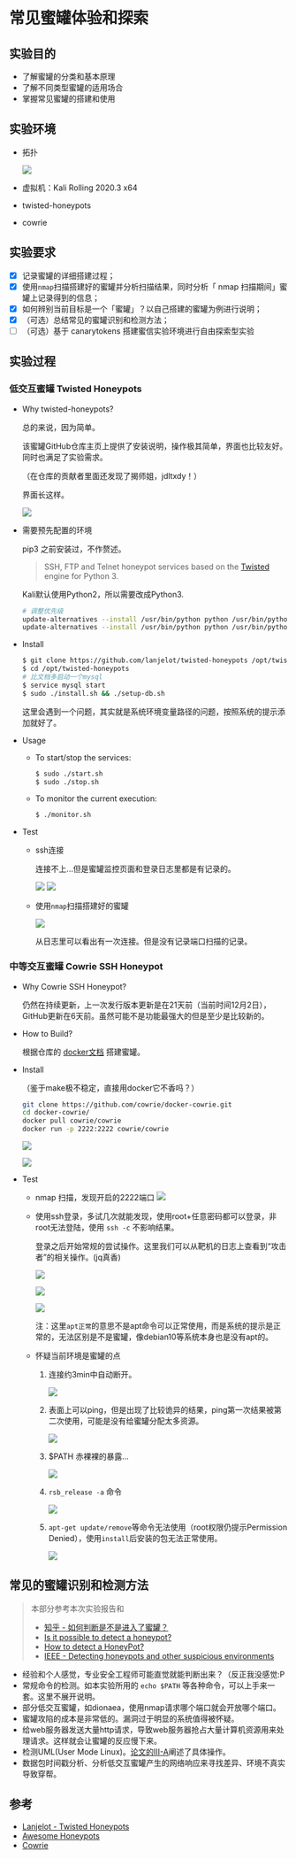 # 常见蜜罐体验和探索

## 实验目的

- 了解蜜罐的分类和基本原理
- 了解不同类型蜜罐的适用场合
- 掌握常见蜜罐的搭建和使用

## 实验环境
- 拓扑

  ![](imgs/18.png)

- 虚拟机：Kali Rolling 2020.3 x64
- twisted-honeypots
- cowrie

## 实验要求

- [x] 记录蜜罐的详细搭建过程；
- [x] 使用`nmap`扫描搭建好的蜜罐并分析扫描结果，同时分析「 nmap 扫描期间」蜜罐上记录得到的信息；
- [x] 如何辨别当前目标是一个「蜜罐」？以自己搭建的蜜罐为例进行说明；
- [x] （可选）总结常见的蜜罐识别和检测方法；
- [ ] （可选）基于 canarytokens 搭建蜜信实验环境进行自由探索型实验

## 实验过程

### 低交互蜜罐 Twisted Honeypots
- Why twisted-honeypots?

    总的来说，因为简单。

    该蜜罐GitHub仓库主页上提供了安装说明，操作极其简单，界面也比较友好。同时也满足了实验需求。

    （在仓库的贡献者里面还发现了揭师姐，jdltxdy！）

    界面长这样。

    ![](imgs/1.png)

    

- 需要预先配置的环境

    pip3 之前安装过，不作赘述。

    > SSH, FTP and Telnet honeypot services based on the [Twisted](http://twistedmatrix.com/) engine for Python 3.

    Kali默认使用Python2，所以需要改成Python3.

    ```bash
    # 调整优先级
    update-alternatives --install /usr/bin/python python /usr/bin/python2 1
    update-alternatives --install /usr/bin/python python /usr/bin/python3 2
    ```



- Install

    ```bash
    $ git clone https://github.com/lanjelot/twisted-honeypots /opt/twisted-honeypots
    $ cd /opt/twisted-honeypots
    # 比文档多启动一个mysql
    $ service mysql start
    $ sudo ./install.sh && ./setup-db.sh
    ```

    这里会遇到一个问题，其实就是系统环境变量路径的问题，按照系统的提示添加就好了。

- Usage

  - To start/stop the services:

    ```bash
    $ sudo ./start.sh
    $ sudo ./stop.sh
    ```


  - To monitor the current execution:

    ```bash
    $ ./monitor.sh
    ```

  
- Test
  - ssh连接

    连接不上...但是蜜罐监控页面和登录日志里都是有记录的。

    ![](imgs/2.png)
    ![](imgs/3.png)

    
    
  - 使用`nmap`扫描搭建好的蜜罐

    ![](imgs/4.png)

    从日志里可以看出有一次连接。但是没有记录端口扫描的记录。

### 中等交互蜜罐  Cowrie SSH Honeypot

- Why Cowrie SSH Honeypot?
  
  仍然在持续更新，上一次发行版本更新是在21天前（当前时间12月2日），GitHub更新在6天前。虽然可能不是功能最强大的但是至少是比较新的。
- How to Build?
  
  根据仓库的 [docker文档](https://github.com/cowrie/cowrie) 搭建蜜罐。

- Install
  
  （鉴于make极不稳定，直接用docker它不香吗？）
  
    ```bash 
    git clone https://github.com/cowrie/docker-cowrie.git
    cd docker-cowrie/   
    docker pull cowrie/cowrie
    docker run -p 2222:2222 cowrie/cowrie
    ``` 

    ![](imgs/5.png)

    ![](imgs/6.png)

- Test
  - nmap 扫描，发现开启的2222端口
  ![](imgs/7.png)
  - 使用ssh登录，多试几次就能发现，使用root+任意密码都可以登录，非root无法登陆，使用 `ssh -c` 不影响结果。

    登录之后开始常规的尝试操作。这里我们可以从靶机的日志上查看到“攻击者”的相关操作。(jq真香)


    ![](imgs/8.png)

    ![](imgs/9.png)

    ![](imgs/11.png)

    注：这里`apt正常`的意思不是apt命令可以正常使用，而是系统的提示是正常的，无法区别是不是蜜罐，像debian10等系统本身也是没有apt的。

  - 怀疑当前环境是蜜罐的点

    1. 连接约3min中自动断开。

        ![](imgs/12.png)

    2. 表面上可以ping，但是出现了比较诡异的结果，ping第一次结果被第二次使用，可能是没有给蜜罐分配太多资源。

        ![](imgs/13.png)

    3. $PATH 赤裸裸的暴露...
   
        ![](imgs/14.png)

    4. `rsb_release -a` 命令

        ![](imgs/17.png)

    5. `apt-get update/remove`等命令无法使用（root权限仍提示Permission Denied），使用`install`后安装的包无法正常使用。

        ![](imgs/16.png)

## 常见的蜜罐识别和检测方法

> 本部分参考本次实验报告和 
> - [知乎 - 如何判断是不是进入了蜜罐？](https://www.zhihu.com/question/31213254/answer/137153019)
> - [Is it possible to detect a honeypot?](https://security.stackexchange.com/questions/90642/is-it-possible-to-detect-a-honeypot)
> - [How to detect a HoneyPot?](https://www.ethicalhacker.net/forums/topic/how-to-detect-a-honeypot/)
> - [IEEE - Detecting honeypots and other suspicious environments](https://www.ei.ruhr-uni-bochum.de/media/emma/veroeffentlichungen/2012/08/07/Honeypots-IEEE05.pdf)
>  


- 经验和个人感觉，专业安全工程师可能直觉就能判断出来？（反正我没感觉:P
- 常规命令的检测。如本实验所用的 `echo $PATH` 等各种命令，可以上手来一套。这里不展开说明。
- 部分低交互蜜罐，如dionaea，使用nmap请求哪个端口就会开放哪个端口。
- 蜜罐攻陷的成本是非常低的。漏洞过于明显的系统值得被怀疑。
- 给web服务器发送大量http请求，导致web服务器抢占大量计算机资源用来处理请求。这样就会让蜜罐的反应慢下来。
- 检测UML(User Mode Linux)。[论文的III-A](https://www.ei.ruhr-uni-bochum.de/media/emma/veroeffentlichungen/2012/08/07/Honeypots-IEEE05.pdf)阐述了具体操作。
- 数据包时间戳分析、分析低交互蜜罐产生的网络响应来寻找差异、环境不真实导致穿帮。

<!--话说我要是不取消注释是不是就不会有人看这部分了 

## 未解决
- 问题：
为什么twisted-honeypots ssh无法连接

- 尝试解决

  Google没找到解决方案。
  
  ~~好奇心驱使下~~（主要是闲的）定位到了相关代码，是twisted的部分报错。找到了twisted的源码但是感觉有点奇怪。
```python
# 报错的代码
def buildProtocol(self, addr):
        """
        Create an instance of the server side of the SSH protocol.

        @type addr: L{twisted.internet.interfaces.IAddress} provider
        @param addr: The address at which the server will listen.

        @rtype: L{twisted.conch.ssh.transport.SSHServerTransport}
        @return: The built transport.
        """
        t = protocol.Factory.buildProtocol(self, addr)
        t.supportedPublicKeys = self.privateKeys.keys()
        if not self.primes:
            log.msg('disabling non-fixed-group key exchange algorithms '
                    'because we cannot find moduli file')
            t.supportedKeyExchanges = [
                kexAlgorithm for kexAlgorithm in t.supportedKeyExchanges
                if _kex.isFixedGroup(kexAlgorithm) or
                     _kex.isEllipticCurve(kexAlgorithm)]
        return t

# primes属性的定义
def startFactory(self):
    """
    Check for public and private keys.
    """
    # ...
    if not hasattr(self,'primes'):
        self.primes = self.getPrimes()

# getPrimes() 类方法定义
def getPrimes(self):
    """
    Called when the factory is started to get Diffie-Hellman generators and
    primes to use.  Returns a dictionary mapping number of bits to lists
    of tuple of (generator, prime).

    @rtype: L{dict}
    """
# 原谅我愚昧无知，注释写的这么详细但是这段代码明明啥都没干。。。。
```
也没有在基类找到相关定义或者在其他地方进行过重写。

（SSHFactory 调用 protocol.Factory， Factory实现了interfaces.IProtocolFactory, interfaces.ILoggingContext里面的方法）

![](imgs/16.jpg) -->


## 参考

- [Lanjelot - Twisted Honeypots](https://github.com/lanjelot/twisted-honeypots)
- [Awesome Honeypots](https://github.com/paralax/awesome-honeypots)
- [Cowrie](https://github.com/cowrie/cowrie)